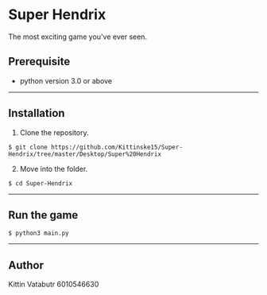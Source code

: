 # Super Hendrix

The most exciting game you've ever seen.

## Prerequisite
* python version 3.0 or above
---
## Installation

1. Clone the repository.

```
$ git clone https://github.com/Kittinske15/Super-Hendrix/tree/master/Desktop/Super%20Hendrix
```

2. Move into the folder.

```
$ cd Super-Hendrix
```
----

## Run the game

```
$ python3 main.py
```

----

## Author

Kittin Vatabutr 6010546630